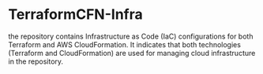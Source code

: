 # TerraformCFN-Infra
the repository contains Infrastructure as Code (IaC) configurations for both Terraform and AWS CloudFormation. It indicates that both technologies (Terraform and CloudFormation) are used for managing cloud infrastructure in the repository.
